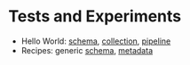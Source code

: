 # Tests and Experiments

* Hello World: [schema](../joel-kfg/hello-world-schema), [collection](../joel-kfg/hello-world-schema), [pipeline](../joel-kfg/hello-world-schema)
* Recipes: generic [schema](../agnes/recipes), [metadata](../agnes/recipe-metadata)
